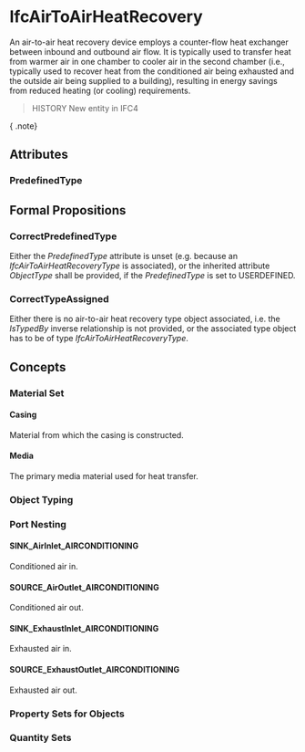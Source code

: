 # IfcAirToAirHeatRecovery

An air-to-air heat recovery device employs a counter-flow heat exchanger between inbound and outbound air flow. It is typically used to transfer heat from warmer air in one chamber to cooler air in the second chamber (i.e., typically used to recover heat from the conditioned air being exhausted and the outside air being supplied to a building), resulting in energy savings from reduced heating (or cooling) requirements.

> HISTORY New entity in IFC4

{ .note}
>

## Attributes

### PredefinedType


## Formal Propositions

### CorrectPredefinedType
Either the _PredefinedType_ attribute is unset (e.g. because an _IfcAirToAirHeatRecoveryType_ is associated), or the inherited attribute _ObjectType_ shall be provided, if the _PredefinedType_ is set to USERDEFINED.

### CorrectTypeAssigned
Either there is no air-to-air heat recovery type object associated, i.e. the _IsTypedBy_ inverse relationship is not provided, or the associated type object has to be of type _IfcAirToAirHeatRecoveryType_.

## Concepts

### Material Set



#### Casing

Material from which the casing is constructed.

#### Media

The primary media material used for heat transfer.

### Object Typing



### Port Nesting



#### SINK_AirInlet_AIRCONDITIONING

Conditioned air in.

#### SOURCE_AirOutlet_AIRCONDITIONING

Conditioned air out.

#### SINK_ExhaustInlet_AIRCONDITIONING

Exhausted air in.

#### SOURCE_ExhaustOutlet_AIRCONDITIONING

Exhausted air out.

### Property Sets for Objects



### Quantity Sets




